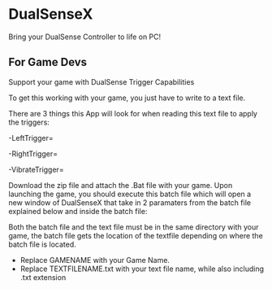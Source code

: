 # DualSenseX

Bring your DualSense Controller to life on PC!



## For Game Devs

Support your game with DualSense Trigger Capabilities

To get this working with your game, you just have to write to a text file.

There are 3 things this App will look for when reading this text file to apply the triggers:

-LeftTrigger=

-RightTrigger=

-VibrateTrigger=

Download the zip file and attach the .Bat file with your game.
Upon launching the game, you should execute this batch file which will open a new window
of DualSenseX that take in 2 paramaters from the batch file explained below and inside the batch file:

Both the batch file and the text file must be in the same directory with your game, the batch file gets the location of the 
textfile depending on where the batch file is located.

- Replace GAMENAME with your Game Name.
- Replace TEXTFILENAME.txt with your text file name, while also including .txt extension

